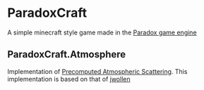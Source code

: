 # ParadoxCraft

A simple minecraft style game made in the [Paradox game engine](http://paradox3d.net)

## ParadoxCraft.Atmosphere
Implementation of [Precomputed Atmospheric Scattering](http://www-evasion.imag.fr/people/Eric.Bruneton/).
This implementation is based on that of [jwollen](https://github.com/jwollen/Clockwork)